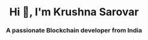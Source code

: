 <h1 align="center">Hi 👋, I'm Krushna Sarovar </h1>
<h3 align="center">A passionate Blockchain developer from India</h3>


